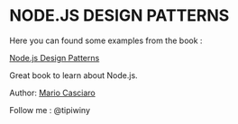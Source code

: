 # NODE.JS DESIGN PATTERNS

Here you can found some examples from the book :

[Node.js Design Patterns](https://www.nodejsdesignpatterns.com/)

Great book to learn about Node.js.

Author: [Mario Casciaro](https://github.com/mariocasciaro)

Follow me : @tipiwiny

